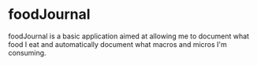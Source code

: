 # foodJournal

foodJournal is a basic application aimed at allowing me to document what food I eat and automatically document what macros and micros I'm consuming.
